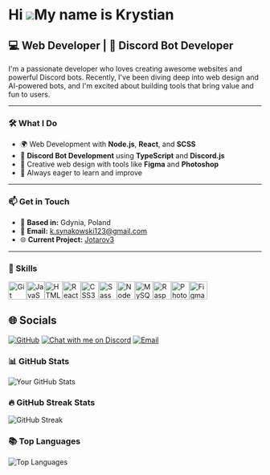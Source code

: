 Hi ![](https://user-images.githubusercontent.com/18350557/176309783-0785949b-9127-417c-8b55-ab5a4333674e.gif)My name is Krystian
================================================================================================================================

## 💻 Web Developer | 🤖 Discord Bot Developer

I'm a passionate developer who loves creating awesome websites and powerful Discord bots. Recently, I've been diving deep into web design and AI-powered bots, and I'm excited about building tools that bring value and fun to users.

---

### 🛠️ **What I Do**
- 🌍 Web Development with **Node.js**, **React**, and **SCSS**
- 🤖 **Discord Bot Development** using **TypeScript** and **Discord.js**
- 🎨 Creative web design with tools like **Figma** and **Photoshop**
- 🚀 Always eager to learn and improve

---

### 📫 **Get in Touch**
- 📍 **Based in:** Gdynia, Poland  
- 📧 **Email:** [k.synakowski123@gmail.com](mailto:k.synakowski123@gmail.com)  
- 🌐 **Current Project:** [Jotarov3](https://github.com/Aquinnos/jotarov3)

---
### 🧠 Skills


<p align="left">
<a href="https://git-scm.com/" target="_blank" rel="noreferrer"><img src="https://raw.githubusercontent.com/danielcranney/readme-generator/main/public/icons/skills/git-colored.svg" width="36" height="36" alt="Git" /></a><a href="https://developer.mozilla.org/en-US/docs/Web/JavaScript" target="_blank" rel="noreferrer"><img src="https://raw.githubusercontent.com/danielcranney/readme-generator/main/public/icons/skills/javascript-colored.svg" width="36" height="36" alt="JavaScript" /></a><a href="https://developer.mozilla.org/en-US/docs/Glossary/HTML5" target="_blank" rel="noreferrer"><img src="https://raw.githubusercontent.com/danielcranney/readme-generator/main/public/icons/skills/html5-colored.svg" width="36" height="36" alt="HTML5" /></a><a href="https://reactjs.org/" target="_blank" rel="noreferrer"><img src="https://raw.githubusercontent.com/danielcranney/readme-generator/main/public/icons/skills/react-colored.svg" width="36" height="36" alt="React" /></a><a href="https://www.w3.org/TR/CSS/#css" target="_blank" rel="noreferrer"><img src="https://raw.githubusercontent.com/danielcranney/readme-generator/main/public/icons/skills/css3-colored.svg" width="36" height="36" alt="CSS3" /></a><a href="https://sass-lang.com/" target="_blank" rel="noreferrer"><img src="https://raw.githubusercontent.com/danielcranney/readme-generator/main/public/icons/skills/sass-colored.svg" width="36" height="36" alt="Sass" /></a><a href="https://nodejs.org/en/" target="_blank" rel="noreferrer"><img src="https://raw.githubusercontent.com/danielcranney/readme-generator/main/public/icons/skills/nodejs-colored.svg" width="36" height="36" alt="NodeJS" /></a><a href="https://www.mysql.com/" target="_blank" rel="noreferrer"><img src="https://raw.githubusercontent.com/danielcranney/readme-generator/main/public/icons/skills/mysql-colored.svg" width="36" height="36" alt="MySQL" /></a><a href="https://www.raspberrypi.org/" target="_blank" rel="noreferrer"><img src="https://raw.githubusercontent.com/danielcranney/readme-generator/main/public/icons/skills/raspberrypi-colored.svg" width="36" height="36" alt="Raspberry Pi" /></a><a href="https://www.adobe.com/uk/products/photoshop.html" target="_blank" rel="noreferrer"><img src="https://raw.githubusercontent.com/danielcranney/readme-generator/main/public/icons/skills/photoshop-colored.svg" width="36" height="36" alt="Photoshop" /></a><a href="https://www.figma.com/" target="_blank" rel="noreferrer"><img src="https://raw.githubusercontent.com/danielcranney/readme-generator/main/public/icons/skills/figma-colored.svg" width="36" height="36" alt="Figma" /></a>
</p>


## 🌐 Socials

[![GitHub](https://img.shields.io/badge/GitHub-181717?style=for-the-badge&logo=github&logoColor=white)](https://github.com/Aquinnos)
[![Chat with me on Discord](https://img.shields.io/badge/Discord-Chat_with_me-5865F2?style=for-the-badge&logo=discord&logoColor=white)](https://discordapp.com/users/295313697562427403)
[![Email](https://img.shields.io/badge/Email-D14836?style=for-the-badge&logo=gmail&logoColor=white)](mailto:k.synakowski123@gmail.com)

### 📊 GitHub Stats

![Your GitHub Stats](https://github-readme-stats.vercel.app/api?username=Aquinnos&show_icons=true&theme=radical)


### 🔥 GitHub Streak Stats

![GitHub Streak](https://streak-stats.demolab.com?user=Aquinnos&theme=radical)


### 📚 Top Languages

![Top Languages](https://github-readme-stats.vercel.app/api/top-langs/?username=Aquinnos&layout=compact&theme=radical)

